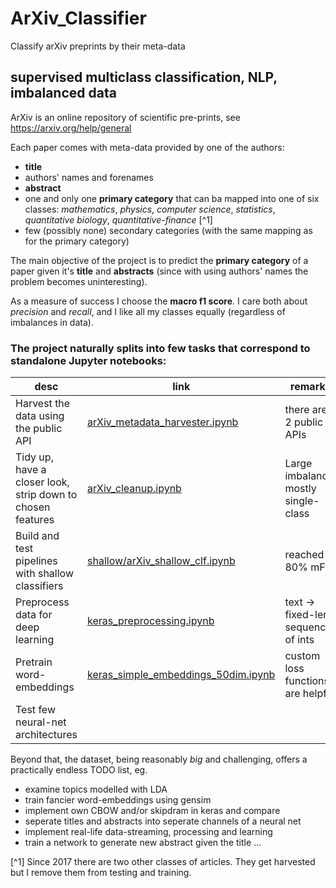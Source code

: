 # ArXiv_Classifier
Classify arXiv preprints by their meta-data

## supervised multiclass classification, NLP, imbalanced data 

ArXiv is an online repository of scientific pre-prints, see https://arxiv.org/help/general

Each paper comes with meta-data provided by one of the authors:
* **title**
* authors' names and forenames
* **abstract**
* one and only one **primary category** that can ba mapped into one of six classes: *mathematics*, *physics*, *computer science*, *statistics*, *quantitative biology*, *quantitative-finance* [^1]
* few (possibly none) secondary categories (with the same mapping as for the primary category)

The main objective of the project is to predict the **primary category** of a paper given it's **title** and **abstracts** (since with using authors' names the problem becomes uninteresting).

As a measure of success I choose the **macro f1 score**. I care both about *precision* and *recall*, and I like all my classes equally (regardless of imbalances in data).

### The project naturally splits into few tasks that correspond to standalone Jupyter notebooks:
desc | link | remarks 
--- | --- | ---
Harvest the data using the public API | [arXiv_metadata_harvester.ipynb](https://github.com/olszewskip/ArXiv_Classifier/blob/master/arXiv_metadata_harvester.ipynb)| there are 2 public APIs
Tidy up, have a closer look, strip down to chosen features | [arXiv_cleanup.ipynb](https://github.com/olszewskip/ArXiv_Classifier/blob/master/arXiv_cleanup.ipynb)| Large imbalance, mostly single-class
Build and test pipelines with shallow classifiers | [shallow/arXiv_shallow_clf.ipynb](https://github.com/olszewskip/ArXiv_Classifier/blob/master/shallow/arXiv_shallow_clf.ipynb)| reached 80% mF1
Preprocess data for deep learning | [keras_preprocessing.ipynb](https://github.com/olszewskip/ArXiv_Classifier/blob/master/keras_preprocessing.ipynb)| text -> fixed-len sequence of ints
Pretrain word-embeddings | [keras_simple_embeddings_50dim.ipynb](https://github.com/olszewskip/ArXiv_Classifier/blob/master/keras_simple_embeddings_50dim.ipynb) | custom loss functions are helpful
Test few neural-net architectures | []() | 

Beyond that, the dataset, being reasonably *big* and challenging, offers a practically endless TODO list, eg.
* examine topics modelled with LDA
* train fancier word-embeddings using gensim
* implement own CBOW and/or skipdram in keras and compare
* seperate titles and abstracts into seperate channels of a neural net
* implement real-life data-streaming, processing and learning
* train a network to generate new abstract given the title
...

[^1] Since 2017 there are two other classes of articles. They get harvested but I remove them from testing and training.
